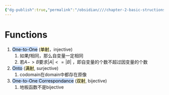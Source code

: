 ```yaml
---
{"dg-publish":true,"permalink":"/obsidian////chapter-2-basic-structions/","created":"2024-04-12T10:13:10.730+08:00","updated":"2024-09-08T15:25:05.498+08:00"}
---
```


# Functions
1. <mark style="background: #ADCCFFA6;">One-to-One</mark> (<mark style="background: #FFF3A3A6;">单射</mark>，injective)
	1. 如果$f$相同，那么自变量一定相同
	2. 若$A->B$要求$|A|<=|B|$ ，即自变量的个数不超过因变量的个数
2. <mark style="background: #ADCCFFA6;">Onto</mark> (<mark style="background: #FFF3A3A6;">满射</mark>, surjective)
	1. codomain在domain中都存在原像
3. <mark style="background: #ADCCFFA6;">One-to-One Correspondance</mark> (<mark style="background: #FFF3A3A6;">双射</mark>, bijective)
	1. 地板函数不是bijective